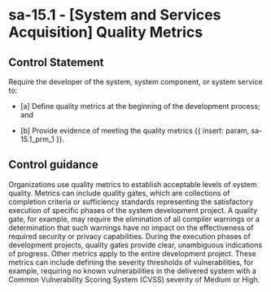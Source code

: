 # sa-15.1 - \[System and Services Acquisition\] Quality Metrics

## Control Statement

Require the developer of the system, system component, or system service to:

- \[a\] Define quality metrics at the beginning of the development process; and

- \[b\] Provide evidence of meeting the quality metrics {{ insert: param, sa-15.1_prm_1 }}.

## Control guidance

Organizations use quality metrics to establish acceptable levels of system quality. Metrics can include quality gates, which are collections of completion criteria or sufficiency standards representing the satisfactory execution of specific phases of the system development project. A quality gate, for example, may require the elimination of all compiler warnings or a determination that such warnings have no impact on the effectiveness of required security or privacy capabilities. During the execution phases of development projects, quality gates provide clear, unambiguous indications of progress. Other metrics apply to the entire development project. These metrics can include defining the severity thresholds of vulnerabilities, for example, requiring no known vulnerabilities in the delivered system with a Common Vulnerability Scoring System (CVSS) severity of Medium or High.
